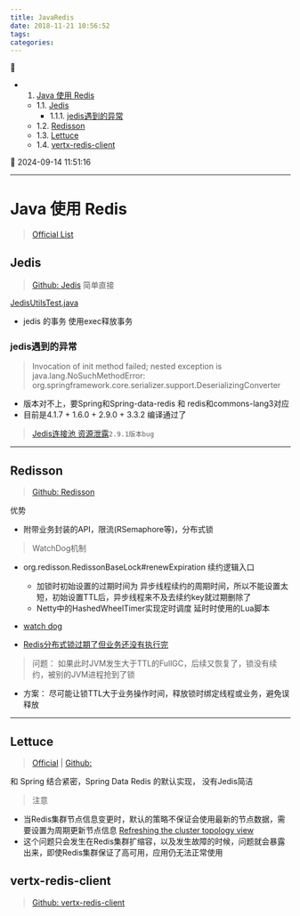 ```yaml
---
title: JavaRedis
date: 2018-11-21 10:56:52
tags: 
categories: 
---
```


💠

- 1. [Java 使用 Redis](#java-使用-redis)
    - 1.1. [Jedis](#jedis)
        - 1.1.1. [jedis遇到的异常](#jedis遇到的异常)
    - 1.2. [Redisson](#redisson)
    - 1.3. [Lettuce](#lettuce)
    - 1.4. [vertx-redis-client](#vertx-redis-client)

💠 2024-09-14 11:51:16
****************************************
# Java 使用 Redis
> [Official List](https://redis.io/clients#java)

## Jedis
> [Github: Jedis](https://github.com/xetorthio/jedis) 简单直接 

[JedisUtilsTest.java](https://github.com/Kuangcp/Maven_SSM/blob/master/src/test/java/redis/JedisUtilTest.java)

- jedis 的事务 使用exec释放事务

### jedis遇到的异常
> Invocation of init method failed; nested exception is java.lang.NoSuchMethodError: org.springframework.core.serializer.support.DeserializingConverter
- 版本对不上，要Spring和Spring-data-redis 和 redis和commons-lang3对应
- 目前是4.1.7 + 1.6.0 + 2.9.0 + 3.3.2 编译通过了	

> [Jedis连接池 资源泄露](https://mistray.github.io/2020/08/21/Jedis%E8%BF%9E%E6%8E%A5%E6%B1%A0%E7%AB%9F%E7%84%B6%E4%BC%9A%E8%B5%84%E6%BA%90%E6%B3%84%E9%9C%B2/)`2.9.1版本bug`

************************

## Redisson
> [Github: Redisson](https://github.com/redisson/redisson)

优势
- 附带业务封装的API，限流(RSemaphore等)，分布式锁

> WatchDog机制
- org.redisson.RedissonBaseLock#renewExpiration 续约逻辑入口
    - 加锁时初始设置的过期时间为 异步线程续约的周期时间，所以不能设置太短，初始设置TTL后，异步线程来不及去续约key就过期删除了
    - Netty中的HashedWheelTimer实现定时调度 延时时使用的Lua脚本

- [watch dog](https://www.cnblogs.com/jelly12345/p/14699492.html)  
- [Redis分布式锁过期了但业务还没有执行完](https://www.51cto.com/article/679902.html)  


> 问题： 如果此时JVM发生大于TTL的FullGC，后续又恢复了，锁没有续约，被别的JVM进程抢到了锁
- 方案： 尽可能让锁TTL大于业务操作时间，释放锁时绑定线程或业务，避免误释放

*********************
## Lettuce
> [Official](https://lettuce.io/) | [Github:](https://github.com/lettuce-io/lettuce-core)

和 Spring 结合紧密，Spring Data Redis 的默认实现， 没有Jedis简洁

> 注意
- 当Redis集群节点信息变更时，默认的策略不保证会使用最新的节点数据，需要设置为周期更新节点信息 [Refreshing the cluster topology view](https://github.com/redis/lettuce/wiki/Redis-Cluster#user-content-refreshing-the-cluster-topology-view)
- 这个问题只会发生在Redis集群扩缩容，以及发生故障的时候，问题就会暴露出来，即使Redis集群保证了高可用，应用仍无法正常使用

## vertx-redis-client
> [Github: vertx-redis-client](https://github.com/vert-x3/vertx-redis-client)

